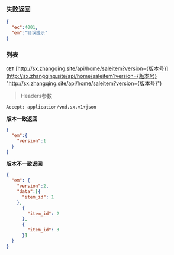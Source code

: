 ### 失败返回
```json
{
  "ec":4001,
  "em":"错误提示"
}
```

### 列表
`GET` [http://sx.zhangqing.site/api/home/saleitem?version={版本号}](http://sx.zhangqing.site/api/home/saleitem?version={版本号} "http://sx.zhangqing.site/api/home/saleitem?version={版本号}")

> Headers参数

`Accept: application/vnd.sx.v1+json`

**版本一致返回**
```json
{
  "em":{
    "version":1
  }
}
```
**版本不一致返回**
```json
{
  "em": {
    "version":2,
    "data":[{
      "item_id": 1
    },
      {
        "item_id": 2
      },
      {
        "item_id": 3
      }]
  }
}
```



